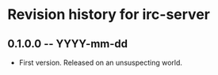 # Revision history for irc-server

## 0.1.0.0 -- YYYY-mm-dd

* First version. Released on an unsuspecting world.
